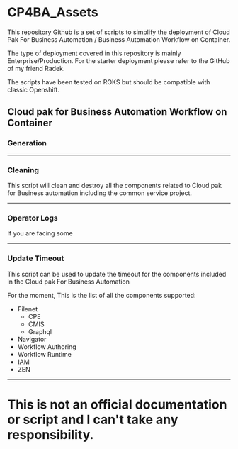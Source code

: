 
# CP4BA_Assets

This repository Github is a set of scripts to simplify the deployment of Cloud Pak For Business Automation / Business Automation Workflow on Container.

The type of deployment covered in this repository is mainly Enterprise/Production. 
For the starter deployment please refer to the GitHub of my friend Radek. 

The scripts have been tested on ROKS but should be compatible with classic Openshift.


## Cloud pak for Business Automation Workflow on Container


### Generation


***
### Cleaning

This script will clean and destroy all the components related to Cloud pak for Business automation including the common service project.

***
### Operator Logs



If you are facing some 

***

### Update Timeout 

This script can be used to update the timeout for the components included in the Cloud pak For Business Automation 

For the moment, This is the list of all the components supported: 

* Filenet
    - CPE
    - CMIS
    - Graphql
* Navigator
* Workflow Authoring
* Workflow Runtime
* IAM 
* ZEN

***

# This is not an official documentation or script and I can't take any responsibility. 
